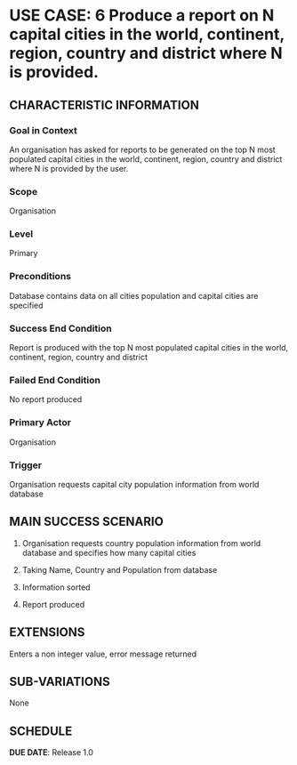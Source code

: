 # USE CASE: 6 Produce a report on N capital cities in the world, continent, region, country and district where N is provided.


## CHARACTERISTIC INFORMATION

### Goal in Context

An organisation has asked for reports to be generated on the top N most populated capital cities in the world, continent, region, country and district where N is provided by the user.

### Scope

Organisation

### Level

Primary

### Preconditions

Database contains data on all cities population and capital cities are specified

### Success End Condition

Report is produced with the top N most populated capital cities in the world, continent, region, country and district

### Failed End Condition

No report produced

### Primary Actor

Organisation

### Trigger

Organisation requests capital city population information from world database

## MAIN SUCCESS SCENARIO


1. Organisation requests country population information from world database and specifies how many capital cities

2. Taking Name, Country and Population from database

3. Information sorted

4. Report produced

## EXTENSIONS

Enters a non integer value, error message returned

## SUB-VARIATIONS

None

## SCHEDULE

**DUE DATE**: Release 1.0
